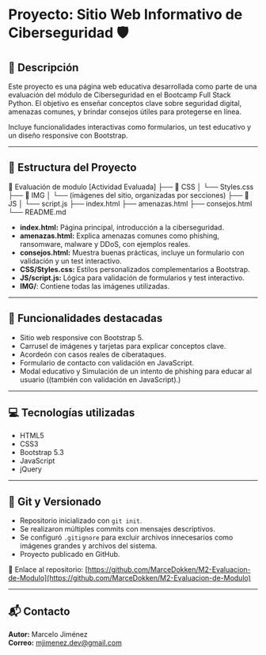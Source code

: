 # Proyecto: Sitio Web Informativo de Ciberseguridad 🛡️

## 📌 Descripción

Este proyecto es una página web educativa desarrollada como parte de una evaluación del módulo de Ciberseguridad en el Bootcamp Full Stack Python. El objetivo es enseñar conceptos clave sobre seguridad digital, amenazas comunes, y brindar consejos útiles para protegerse en línea.

Incluye funcionalidades interactivas como formularios, un test educativo y un diseño responsive con Bootstrap.

---

## 🧱 Estructura del Proyecto

📁 Evaluación de modulo [Actividad Evaluada]
├── 📁 CSS
│ └── Styles.css
├── 📁 IMG
│ └── (imágenes del sitio, organizadas por secciones)
├── 📁 JS
│ └── script.js
├── index.html
├── amenazas.html
├── consejos.html
└── README.md

- **index.html:** Página principal, introducción a la ciberseguridad.
- **amenazas.html:** Explica amenazas comunes como phishing, ransomware, malware y DDoS, con ejemplos reales.
- **consejos.html:** Muestra buenas prácticas, incluye un formulario con validación y un test interactivo.
- **CSS/Styles.css:** Estilos personalizados complementarios a Bootstrap.
- **JS/script.js:** Lógica para validación de formularios y test interactivo.
- **IMG/**: Contiene todas las imágenes utilizadas.

---

## 🚀 Funcionalidades destacadas

- Sitio web responsive con Bootstrap 5.
- Carrusel de imágenes y tarjetas para explicar conceptos clave.
- Acordeón con casos reales de ciberataques.
- Formulario de contacto con validación en JavaScript.
- Modal educativo y Simulación de un intento de phishing para educar al usuario ((también con validación en JavaScript).)

---

## 💻 Tecnologías utilizadas

- HTML5
- CSS3
- Bootstrap 5.3
- JavaScript
- jQuery

---

## 📂 Git y Versionado

- Repositorio inicializado con `git init`.
- Se realizaron múltiples commits con mensajes descriptivos.
- Se configuró `.gitignore` para excluir archivos innecesarios como imágenes grandes y archivos del sistema.
- Proyecto publicado en GitHub.

🔗 Enlace al repositorio: [https://github.com/MarceDokken/M2-Evaluacion-de-Modulo](https://github.com/MarceDokken/M2-Evaluacion-de-Modulo)

---

## 📬 Contacto

**Autor:** Marcelo Jiménez  
**Correo:** mjimenez.dev@gmail.com
